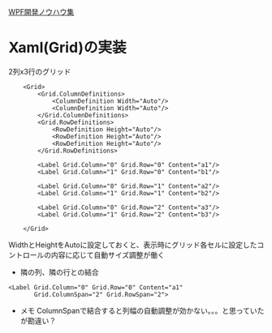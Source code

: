 [WPF開発ノウハウ集](../index.md)
# Xaml(Grid)の実装

2列x3行のグリッド
```
    <Grid>
        <Grid.ColumnDefinitions>
            <ColumnDefinition Width="Auto"/>
            <ColumnDefinition Width="Auto"/>
        </Grid.ColumnDefinitions>
        <Grid.RowDefinitions>
            <RowDefinition Height="Auto"/>
            <RowDefinition Height="Auto"/>
            <RowDefinition Height="Auto"/>
        </Grid.RowDefinitions>

        <Label Grid.Column="0" Grid.Row="0" Content="a1"/>
        <Label Grid.Column="1" Grid.Row="0" Content="b1"/>

        <Label Grid.Column="0" Grid.Row="1" Content="a2"/>
        <Label Grid.Column="1" Grid.Row="1" Content="b2"/>

        <Label Grid.Column="0" Grid.Row="2" Content="a3"/>
        <Label Grid.Column="1" Grid.Row="2" Content="b3"/>

    </Grid>
```
WidthとHeightをAutoに設定しておくと、表示時にグリッド各セルに設定したコントロールの内容に応じて自動サイズ調整が働く

- 隣の列、隣の行との結合
```
<Label Grid.Column="0" Grid.Row="0" Content="a1"
       Grid.ColumnSpan="2" Grid.RowSpan="2">
```

- メモ
ColumnSpanで結合すると列幅の自動調整が効かない。。。と思っていたが勘違い？
